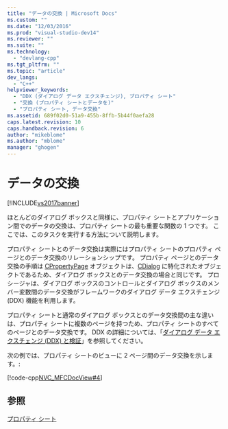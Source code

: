 ```yaml
---
title: "データの交換 | Microsoft Docs"
ms.custom: ""
ms.date: "12/03/2016"
ms.prod: "visual-studio-dev14"
ms.reviewer: ""
ms.suite: ""
ms.technology: 
  - "devlang-cpp"
ms.tgt_pltfrm: ""
ms.topic: "article"
dev_langs: 
  - "C++"
helpviewer_keywords: 
  - "DDX (ダイアログ データ エクスチェンジ), プロパティ シート"
  - "交換 (プロパティ シートとデータを)"
  - "プロパティ シート, データ交換"
ms.assetid: 689f02d0-51a9-455b-8ffb-5b44f0aefa28
caps.latest.revision: 10
caps.handback.revision: 6
author: "mikeblome"
ms.author: "mblome"
manager: "ghogen"
---
```

# データの交換
[!INCLUDE[vs2017banner](../assembler/inline/includes/vs2017banner.md)]

ほとんどのダイアログ ボックスと同様に、プロパティ シートとアプリケーション間でのデータの交換は、プロパティ シートの最も重要な関数の 1 つです。  ここでは、このタスクを実行する方法について説明します。  
  
 プロパティ シートとのデータ交換は実際にはプロパティ シートのプロパティ ページとのデータ交換のリレーションシップです。  プロパティ ページとのデータ交換の手順は [CPropertyPage](../mfc/reference/cpropertypage-class.md) オブジェクトは、[CDialog](../mfc/reference/cdialog-class.md) に特化されたオブジェクトであるため、ダイアログ ボックスとのデータ交換の場合と同じです。  プロシージャは、ダイアログ ボックスのコントロールとダイアログ ボックスのメンバー変数間のデータ交換がフレームワークのダイアログ データ エクスチェンジ \(DDX\) 機能を利用します。  
  
 プロパティ シートと通常のダイアログ ボックスとのデータ交換間の主な違いは、プロパティ シートに複数のページを持つため、プロパティ シートのすべてのページとのデータ交換です。  DDX の詳細については、「[ダイアログ データ エクスチェンジ \(DDX\) と検証](../mfc/dialog-data-exchange-and-validation.md)」を参照してください。  
  
 次の例では、プロパティ シートのビューに 2 ページ間のデータ交換を示します。:  
  
 [!code-cpp[NVC_MFCDocView#4](../mfc/codesnippet/CPP/exchanging-data_1.cpp)]  
  
## 参照  
 [プロパティ シート](../mfc/property-sheets-mfc.md)